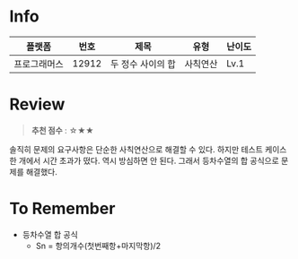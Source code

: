 # Info
|플랫폼|번호|제목|유형|난이도|
|----|----|----|----|----|
|프로그래머스|12912|두 정수 사이의 합|사칙연산|Lv.1|

# Review
> **추천 점수** : ☆★★

솔직히 문제의 요구사항은 단순한 사칙연산으로 해결할 수 있다. 하지만 테스트 케이스 한 개에서 시간 초과가 떴다. 역시 방심하면 안 된다. 그래서 등차수열의 합 공식으로 문제를 해결했다.

# To Remember
- 등차수열 합 공식
  - Sn = 항의개수(첫번째항+마지막항)/2